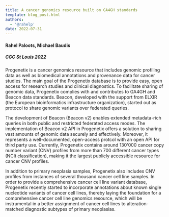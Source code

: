 ```yaml
---
title: A cancer genomics resource built on GA4GH standards
template: blog_post.html 
authors:
  - '@rahelp'
date: 2022-07-31
---
```


#### Rahel Paloots, Michael Baudis
##### CGC St Louis 2022

Progenetix is a cancer genomics resource that includes genomic profiling data as well as biomedical annotations and provenance data for cancer studies. The main goal of the Progenetix database is to provide easy, open access for research studies and clinical diagnostics. To facilitate sharing of genomic data, Progenetix complies with and contributes to GA4GH and Beacon data standards. Beacon, developed with the support from ELXIR (the European bioinformatics infrastructure organization), started out as protocol to share genomic variants over federated queries.

<!--more-->

The development of Beacon (Beacon v2) enables extended metadata-rich queries in both public and restricted federated access modes. The implementation of Beacon v2 API in Progenetix offers a solution to sharing vast amounts of genomic data securely and effectively. Moreover, it represents a well-documented, open-access protcol with an open API for third party use. Currently, Progenetix contains around 130'000 cancer copy number variant (CNV) profiles from more than 700 different cancer types (NCIt classification), making it the largest publicly accessible resource for cancer CNV profiles.

In addition to primary neoplasia samples, Progenetix also includes CNV profiles from instances of several thousand cancer cell line  samples. In order to provide a comprehensive cancer cell line variant database, Progenetix recently started to incorporate annotations about known single nucleotide variants of cancer cell lines, thereby laying the foundation for a comprehensive cancer cell line genomics resource, which will be instrumental in a better assignment of cancer cell lines to alteration-matched diagnostic subtypes of primary neoplasias.

